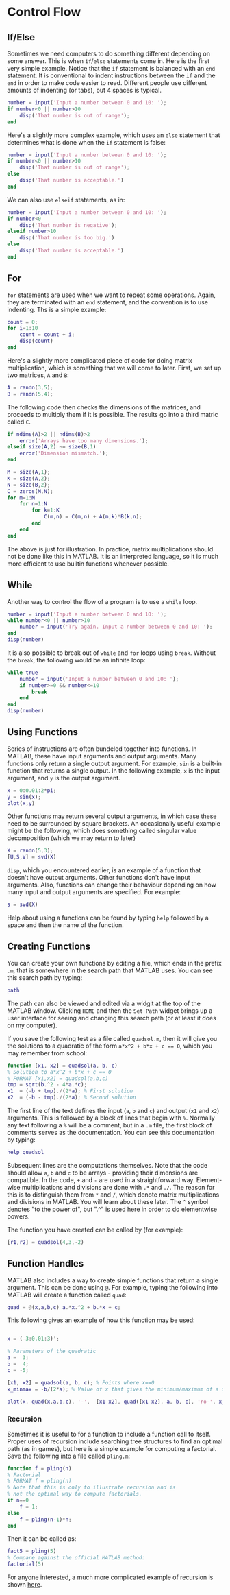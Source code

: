 # Control Flow

## If/Else
Sometimes we need computers to do something different depending on some answer.
This is when ``if``/``else`` statements come in.
Here is the first very simple example. Notice that the ``if`` statement is balanced with an ``end`` statement.
It is conventional to indent instructions between the ``if`` and the ``end`` in order to make code easier to read.
Different people use different amounts of indenting (or tabs), but 4 spaces is typical.
```matlab
number = input('Input a number between 0 and 10: ');
if number<0 || number>10
    disp('That number is out of range');
end
```

Here's a slightly more complex example, which uses an ``else`` statement that determines what is done when the ``if`` statement is false:
```matlab
number = input('Input a number between 0 and 10: ');
if number<0 || number>10
    disp('That number is out of range');
else
    disp('That number is acceptable.')
end
```

We can also use ``elseif`` statements, as in:
```matlab
number = input('Input a number between 0 and 10: ');
if number<0
    disp('That number is negative');
elseif number>10
    disp('That number is too big.')
else
    disp('That number is acceptable.')
end
```

## For
``for`` statements are used when we want to repeat some operations. Again, they are terminated with an ``end`` statement, and the convention is to use indenting.
Ths is a simple example:
```matlab
count = 0;
for i=1:10
    count = count + i;
    disp(count)
end
```

Here's a slightly more complicated piece of code for doing matrix multiplication, which is something that we will come to later.
First, we set up two matrices, ``A`` and ``B``:
```matlab
A = randn(3,5);
B = randn(5,4);
```

The following code then checks the dimensions of the matrices, and proceeds to multiply them if it is possible.
The results go into a third matric called ``C``.
```matlab
if ndims(A)>2 || ndims(B)>2
    error('Arrays have too many dimensions.');
elseif size(A,2) ~= size(B,1)
    error('Dimension mismatch.');
end

M = size(A,1);
K = size(A,2);
N = size(B,2);
C = zeros(M,N);
for m=1:M
    for n=1:N
        for k=1:K
            C(m,n) = C(m,n) + A(m,k)*B(k,n);
        end
    end
end
```

The above is just for illustration. In practice, matrix multiplications should not be done like this in MATLAB.
It is an interpreted language, so it is much more efficient to use builtin functions whenever possible.


## While
Another way to control the flow of a program is to use a ``while`` loop.

```matlab
number = input('Input a number between 0 and 10: ');
while number<0 || number>10
    number = input('Try again. Input a number between 0 and 10: ');
end
disp(number)
```

It is also possible to break out of ``while`` and ``for`` loops using ``break``.
Without the ``break``, the following would be an infinite loop:
```matlab
while true
    number = input('Input a number between 0 and 10: ');
    if number>=0 && number<=10
        break
    end
end
disp(number)
```

## Using Functions
Series of instructions are often bundeled together into functions. In MATLAB, these have input arguments and output arguments.
Many functions only return a single output argument. For example, ``sin`` is a built-in function that returns a single output.
In the following example, ``x`` is the input argument, and ``y`` is the output argument.
```matlab
x = 0:0.01:2*pi;
y = sin(x);
plot(x,y)
```

Other functions may return several output arguments, in which case these need to be surrounded by square brackets.
An occasionally useful example might be the following, which does something called singular value decomposition (which we may return to later)
```matlab
X = randn(5,3);
[U,S,V] = svd(X)
```
``disp``, which you encountered earlier, is an example of a function that doesn't have output arguments. Other functions don't have input arguments.  Also, functions can change their behaviour depending on how many input and output arguments are specified. For example:
```matlab
s = svd(X)
```

Help about using a functions can be found by typing ``help`` followed by a space and then the name of the function.

## Creating Functions
You can create your own functions by editing a file, which ends in the prefix ``.m``, that is somewhere in the search path that MATLAB uses.
You can see this search path by typing:
```matlab
path
```
The path can also be viewed and edited via a widgit at the top of the MATLAB window.
Clicking ``HOME`` and then the ``Set Path`` widget brings up a user interface for seeing and changing this search path (or at least it does on my computer).

If you save the following test as a file called ``quadsol.m``, then it will give you the solutions to a quadratic of the form ``a*x^2 + b*x + c == 0``, which you may remember from school:
```matlab
function [x1, x2] = quadsol(a, b, c)
% Solution to a*x^2 + b*x + c == 0
% FORMAT [x1,x2] = quadsol(a,b,c)
tmp = sqrt(b.^2 - 4*a.*c);
x1  = (-b + tmp)./(2*a); % First solution
x2  = (-b - tmp)./(2*a); % Second solution
```

The first line of the text defines the input (``a``, ``b`` and ``c``) and output (``x1`` and ``x2``) arguments.
This is followed by a block of lines that begin with ``%``.
Normally any text following a ``%`` will be a comment, but in a ``.m`` file, the first block of comments serves as the documentation.
You can see this documentation by typing:
```matlab
help quadsol
```
Subsequent lines are the computations themselves.
Note that the code should allow ``a``, ``b`` and ``c`` to be arrays - providing their dimensions are compatible.
In the code, ``+`` and ``-`` are used in a straightforward way.
Element-wise multiplications and divisions are done with ``.*`` and ``./``.
The reason for this is to distinguish them from ``*`` and ``/``, which denote matrix multiplications and divisions in MATLAB.
You will learn about these later.
The ``^`` symbol denotes "to the power of", but ".^" is used here in order to do elementwise powers.

The function you have created can be called by (for example):
```matlab
[r1,r2] = quadsol(4,3,-2)
```

## Function Handles
MATLAB also includes a way to create simple functions that return a single argument. This can be done using ``@``.
For example, typing the following into MATLAB will create a function called ``quad``:
```matlab
quad = @(x,a,b,c) a.*x.^2 + b.*x + c;
```

This following gives an example of how this function may be used:
```matlab

x = (-3:0.01:3)';

% Parameters of the quadratic
a =  3;
b =  4;
c = -5;

[x1, x2] = quadsol(a, b, c); % Points where x==0
x_minmax = -b/(2*a); % Value of x that gives the minimum/maximum of a quadratic

plot(x, quad(x,a,b,c), '-',  [x1 x2], quad([x1 x2], a, b, c), 'ro-', x_minmax, quad(x_minmax,a,b,c),'rx')
```

### Recursion
Sometimes it is useful to for a function to include a function call to itself.
Proper uses of recursion include searching tree structures to find an optimal path (as in games), but here is a simple example for computing a factorial.
Save the following into a file called ``pling.m``:
```matlab
function f = pling(n)
% Factorial
% FORMAT f = pling(n)
% Note that this is only to illustrate recursion and is
% not the optimal way to compute factorials.
if n==0
    f = 1;
else
    f = pling(n-1)*n;
end
```
Then it can be called as:
```matlab
fact5 = pling(5)
% Compare against the official MATLAB method:
factorial(5)
```

For anyone interested, a much more complicated example of recursion is shown [here](complicated_recursion.md).
